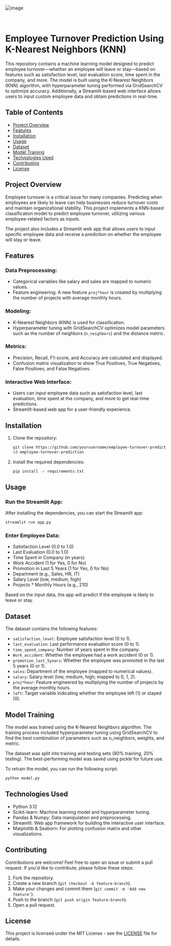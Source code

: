 ![image](https://github.com/user-attachments/assets/46759516-73ed-433c-80a0-3283a9e9b5ac)

</br>

# Employee Turnover Prediction Using K-Nearest Neighbors (KNN)

This repository contains a machine learning model designed to predict employee turnover—whether an employee will leave or stay—based on features such as satisfaction level, last evaluation score, time spent in the company, and more. The model is built using the K-Nearest Neighbors (KNN) algorithm, with hyperparameter tuning performed via GridSearchCV to optimize accuracy. Additionally, a Streamlit-based web interface allows users to input custom employee data and obtain predictions in real-time.

## Table of Contents
- [Project Overview](#project-overview)
- [Features](#features)
- [Installation](#installation)
- [Usage](#usage)
- [Dataset](#dataset)
- [Model Training](#model-training)
- [Technologies Used](#technologies-used)
- [Contributing](#contributing)
- [License](#license)

## Project Overview

Employee turnover is a critical issue for many companies. Predicting when employees are likely to leave can help businesses reduce turnover costs and maintain organizational stability. This project implements a KNN-based classification model to predict employee turnover, utilizing various employee-related factors as inputs.

The project also includes a Streamlit web app that allows users to input specific employee data and receive a prediction on whether the employee will stay or leave.

## Features

### Data Preprocessing:
- Categorical variables like salary and sales are mapped to numeric values.
- Feature engineering: A new feature `proj*hour` is created by multiplying the number of projects with average monthly hours.

### Modeling:
- K-Nearest Neighbors (KNN) is used for classification.
- Hyperparameter tuning with GridSearchCV optimizes model parameters such as the number of neighbors (`n_neighbors`) and the distance metric.

### Metrics:
- Precision, Recall, F1-score, and Accuracy are calculated and displayed.
- Confusion matrix visualization to show True Positives, True Negatives, False Positives, and False Negatives.

### Interactive Web Interface:
- Users can input employee data such as satisfaction level, last evaluation, time spent at the company, and more to get real-time predictions.
- Streamlit-based web app for a user-friendly experience.

## Installation

1. Clone the repository:
   ```bash
   git clone https://github.com/yourusername/employee-turnover-prediction.git
   cd employee-turnover-prediction
   ```

2. Install the required dependencies:
   ```bash
   pip install -r requirements.txt
   ```

## Usage

### Run the Streamlit App:

After installing the dependencies, you can start the Streamlit app:

```bash
streamlit run app.py
```

### Enter Employee Data:

- Satisfaction Level (0.0 to 1.0)
- Last Evaluation (0.0 to 1.0)
- Time Spent in Company (in years)
- Work Accident (1 for Yes, 0 for No)
- Promotion in Last 5 Years (1 for Yes, 0 for No)
- Department (e.g., Sales, HR, IT)
- Salary Level (low, medium, high)
- Projects * Monthly Hours (e.g., 210)

Based on the input data, the app will predict if the employee is likely to leave or stay.

## Dataset

The dataset contains the following features:

- `satisfaction_level`: Employee satisfaction level (0 to 1).
- `last_evaluation`: Last performance evaluation score (0 to 1).
- `time_spend_company`: Number of years spent in the company.
- `Work_accident`: Whether the employee had a work accident (0 or 1).
- `promotion_last_5years`: Whether the employee was promoted in the last 5 years (0 or 1).
- `sales`: Department of the employee (mapped to numerical values).
- `salary`: Salary level (low, medium, high; mapped to 0, 1, 2).
- `proj*hour`: Feature engineered by multiplying the number of projects by the average monthly hours.
- `left`: Target variable indicating whether the employee left (1) or stayed (0).

## Model Training

The model was trained using the K-Nearest Neighbors algorithm. The training process included hyperparameter tuning using GridSearchCV to find the best combination of parameters such as n_neighbors, weights, and metric.

The dataset was split into training and testing sets (80% training, 20% testing). The best-performing model was saved using pickle for future use.

To retrain the model, you can run the following script:

```bash
python model.py
```

## Technologies Used

- Python 3.12
- Scikit-learn: Machine learning model and hyperparameter tuning.
- Pandas & Numpy: Data manipulation and preprocessing.
- Streamlit: Web app framework for building the interactive user interface.
- Matplotlib & Seaborn: For plotting confusion matrix and other visualizations.

## Contributing

Contributions are welcome! Feel free to open an issue or submit a pull request. If you'd like to contribute, please follow these steps:

1. Fork the repository.
2. Create a new branch (`git checkout -b feature-branch`).
3. Make your changes and commit them (`git commit -m 'Add new feature'`).
4. Push to the branch (`git push origin feature-branch`).
5. Open a pull request.

## License

This project is licensed under the MIT License - see the [LICENSE](LICENSE) file for details.

